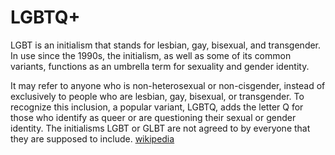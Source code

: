 # LGBTQ+

LGBT is an initialism that stands for lesbian, gay, bisexual, and transgender. In use since the 1990s, the initialism, as well as some of its common variants, functions as an umbrella term for sexuality and gender identity.

It may refer to anyone who is non-heterosexual or non-cisgender, instead of exclusively to people who are lesbian, gay, bisexual, or transgender. To recognize this inclusion, a popular variant, LGBTQ, adds the letter Q for those who identify as queer or are questioning their sexual or gender identity. The initialisms LGBT or GLBT are not agreed to by everyone that they are supposed to include. [wikipedia](https://en.wikipedia.org/wiki/LGBT)

<!-- https://www.stonewall.org.uk/list-lgbtq-terms -->
<!-- https://gaycenter.org/about/lgbtq/ -->